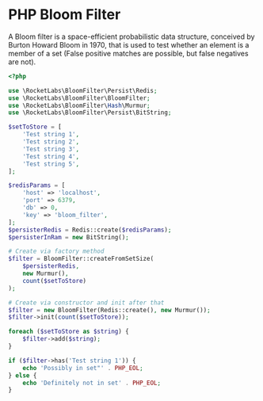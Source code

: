 # PHP Bloom Filter

A Bloom filter is a space-efficient probabilistic data structure, conceived by Burton Howard Bloom in 1970,
that is used to test whether an element is a member of a set (False positive matches are possible, but false negatives are not).


```php
<?php

use \RocketLabs\BloomFilter\Persist\Redis;
use \RocketLabs\BloomFilter\BloomFilter;
use \RocketLabs\BloomFilter\Hash\Murmur;
use \RocketLabs\BloomFilter\Persist\BitString;

$setToStore = [
    'Test string 1',
    'Test string 2',
    'Test string 3',
    'Test string 4',
    'Test string 5',
];

$redisParams = [
    'host' => 'localhost',
    'port' => 6379,
    'db' => 0,
    'key' => 'bloom_filter',
];
$persisterRedis = Redis::create($redisParams);
$persisterInRam = new BitString();

# Create via factory method
$filter = BloomFilter::createFromSetSize(
    $persisterRedis,
    new Murmur(),
    count($setToStore)
);

# Create via constructor and init after that
$filter = new BloomFilter(Redis::create(), new Murmur());
$filter->init(count($setToStore));

foreach ($setToStore as $string) {
    $filter->add($string);
}

if ($filter->has('Test string 1')) {
    echo 'Possibly in set"' . PHP_EOL;
} else {
    echo 'Definitely not in set' . PHP_EOL;
}
```
